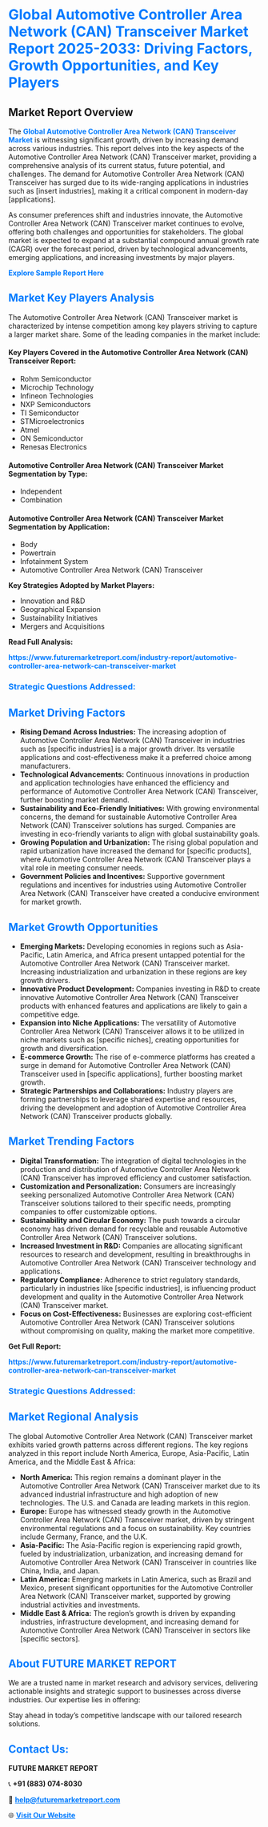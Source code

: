 <h1 style="color: #007BFF;">Global Automotive Controller Area Network (CAN) Transceiver Market Report 2025-2033: Driving Factors, Growth Opportunities, and Key Players</h1>

<section id="overview">
<h2>Market Report Overview</h2>
<p>The <a href="https://www.futuremarketreport.com/industry-report/automotive-controller-area-network-can-transceiver-market" style="color: #007BFF; text-decoration: none;"><strong>Global Automotive Controller Area Network (CAN) Transceiver Market</strong></a> is witnessing significant growth, driven by increasing demand across various industries. This report delves into the key aspects of the Automotive Controller Area Network (CAN) Transceiver market, providing a comprehensive analysis of its current status, future potential, and challenges. The demand for Automotive Controller Area Network (CAN) Transceiver has surged due to its wide-ranging applications in industries such as [insert industries], making it a critical component in modern-day [applications].</p>
<p>As consumer preferences shift and industries innovate, the Automotive Controller Area Network (CAN) Transceiver market continues to evolve, offering both challenges and opportunities for stakeholders. The global market is expected to expand at a substantial compound annual growth rate (CAGR) over the forecast period, driven by technological advancements, emerging applications, and increasing investments by major players.</p>
</section>

<section id="overview">
<p><a href="https://www.futuremarketreport.com/request-sample/reportId=126369" style="color: #007BFF; text-decoration: none;"><strong>Explore Sample Report Here</strong></a></p>
</section>

<section id="key-players">
<h2 style="color: #007BFF;">Market Key Players Analysis</h2>
<p>The Automotive Controller Area Network (CAN) Transceiver market is characterized by intense competition among key players striving to capture a larger market share. Some of the leading companies in the market include:</p>
<h4>Key Players Covered in the Automotive Controller Area Network (CAN) Transceiver Report:</h4>
<ul><li>Rohm Semiconductor</li><li>Microchip Technology</li><li>Infineon Technologies</li><li>NXP Semiconductors</li><li>TI Semiconductor</li><li>STMicroelectronics</li><li>Atmel</li><li>ON Semiconductor</li><li>Renesas Electronics</li></ul>
<h4>Automotive Controller Area Network (CAN) Transceiver Market Segmentation by Type:</h4>
<ul><li>Independent</li><li>Combination</li></ul>

<h4>Automotive Controller Area Network (CAN) Transceiver Market Segmentation by Application:</h4>
<ul><li>Body</li><li>Powertrain</li><li>Infotainment System</li><li>Automotive Controller Area Network (CAN) Transceiver</li></ul>
<p><strong>Key Strategies Adopted by Market Players:</strong></p>
<ul>
<li>Innovation and R&D</li>
<li>Geographical Expansion</li>
<li>Sustainability Initiatives</li>
<li>Mergers and Acquisitions</li>
</ul>
</section>

<section>
<p><strong>Read Full Analysis: </strong></p><a href="https://www.futuremarketreport.com/industry-report/automotive-controller-area-network-can-transceiver-market" style="color: #007BFF; text-decoration: none;"><strong>https://www.futuremarketreport.com/industry-report/automotive-controller-area-network-can-transceiver-market</strong></a>
<h3 style="color: #007BFF;">Strategic Questions Addressed:</h3>
</section>

<section id="driving-factors">
<h2 style="color: #007BFF;">Market Driving Factors</h2>
<ul>
<li><strong>Rising Demand Across Industries:</strong> The increasing adoption of Automotive Controller Area Network (CAN) Transceiver in industries such as [specific industries] is a major growth driver. Its versatile applications and cost-effectiveness make it a preferred choice among manufacturers.</li>
<li><strong>Technological Advancements:</strong> Continuous innovations in production and application technologies have enhanced the efficiency and performance of Automotive Controller Area Network (CAN) Transceiver, further boosting market demand.</li>
<li><strong>Sustainability and Eco-Friendly Initiatives:</strong> With growing environmental concerns, the demand for sustainable Automotive Controller Area Network (CAN) Transceiver solutions has surged. Companies are investing in eco-friendly variants to align with global sustainability goals.</li>
<li><strong>Growing Population and Urbanization:</strong> The rising global population and rapid urbanization have increased the demand for [specific products], where Automotive Controller Area Network (CAN) Transceiver plays a vital role in meeting consumer needs.</li>
<li><strong>Government Policies and Incentives:</strong> Supportive government regulations and incentives for industries using Automotive Controller Area Network (CAN) Transceiver have created a conducive environment for market growth.</li>
</ul>
</section>

<section id="growth-opportunities">
<h2 style="color: #007BFF;">Market Growth Opportunities</h2>
<ul>
<li><strong>Emerging Markets:</strong> Developing economies in regions such as Asia-Pacific, Latin America, and Africa present untapped potential for the Automotive Controller Area Network (CAN) Transceiver market. Increasing industrialization and urbanization in these regions are key growth drivers.</li>
<li><strong>Innovative Product Development:</strong> Companies investing in R&D to create innovative Automotive Controller Area Network (CAN) Transceiver products with enhanced features and applications are likely to gain a competitive edge.</li>
<li><strong>Expansion into Niche Applications:</strong> The versatility of Automotive Controller Area Network (CAN) Transceiver allows it to be utilized in niche markets such as [specific niches], creating opportunities for growth and diversification.</li>
<li><strong>E-commerce Growth:</strong> The rise of e-commerce platforms has created a surge in demand for Automotive Controller Area Network (CAN) Transceiver used in [specific applications], further boosting market growth.</li>
<li><strong>Strategic Partnerships and Collaborations:</strong> Industry players are forming partnerships to leverage shared expertise and resources, driving the development and adoption of Automotive Controller Area Network (CAN) Transceiver products globally.</li>
</ul>
</section>

<section id="trending-factors">
<h2 style="color: #007BFF;">Market Trending Factors</h2>
<ul>
<li><strong>Digital Transformation:</strong> The integration of digital technologies in the production and distribution of Automotive Controller Area Network (CAN) Transceiver has improved efficiency and customer satisfaction.</li>
<li><strong>Customization and Personalization:</strong> Consumers are increasingly seeking personalized Automotive Controller Area Network (CAN) Transceiver solutions tailored to their specific needs, prompting companies to offer customizable options.</li>
<li><strong>Sustainability and Circular Economy:</strong> The push towards a circular economy has driven demand for recyclable and reusable Automotive Controller Area Network (CAN) Transceiver solutions.</li>
<li><strong>Increased Investment in R&D:</strong> Companies are allocating significant resources to research and development, resulting in breakthroughs in Automotive Controller Area Network (CAN) Transceiver technology and applications.</li>
<li><strong>Regulatory Compliance:</strong> Adherence to strict regulatory standards, particularly in industries like [specific industries], is influencing product development and quality in the Automotive Controller Area Network (CAN) Transceiver market.</li>
<li><strong>Focus on Cost-Effectiveness:</strong> Businesses are exploring cost-efficient Automotive Controller Area Network (CAN) Transceiver solutions without compromising on quality, making the market more competitive.</li>
</ul>
</section>

<section>
<p><strong>Get Full Report: </strong></p><a href="https://www.futuremarketreport.com/industry-report/automotive-controller-area-network-can-transceiver-market" style="color: #007BFF; text-decoration: none;"><strong>https://www.futuremarketreport.com/industry-report/automotive-controller-area-network-can-transceiver-market</strong></a>
<h3 style="color: #007BFF;">Strategic Questions Addressed:</h3>
</section>


<section id="regional-analysis">
<h2 style="color: #007BFF;">Market Regional Analysis</h2>
<p>The global Automotive Controller Area Network (CAN) Transceiver market exhibits varied growth patterns across different regions. The key regions analyzed in this report include North America, Europe, Asia-Pacific, Latin America, and the Middle East & Africa:</p>
<ul>
<li><strong>North America:</strong> This region remains a dominant player in the Automotive Controller Area Network (CAN) Transceiver market due to its advanced industrial infrastructure and high adoption of new technologies. The U.S. and Canada are leading markets in this region.</li>
<li><strong>Europe:</strong> Europe has witnessed steady growth in the Automotive Controller Area Network (CAN) Transceiver market, driven by stringent environmental regulations and a focus on sustainability. Key countries include Germany, France, and the U.K.</li>
<li><strong>Asia-Pacific:</strong> The Asia-Pacific region is experiencing rapid growth, fueled by industrialization, urbanization, and increasing demand for Automotive Controller Area Network (CAN) Transceiver in countries like China, India, and Japan.</li>
<li><strong>Latin America:</strong> Emerging markets in Latin America, such as Brazil and Mexico, present significant opportunities for the Automotive Controller Area Network (CAN) Transceiver market, supported by growing industrial activities and investments.</li>
<li><strong>Middle East & Africa:</strong> The region’s growth is driven by expanding industries, infrastructure development, and increasing demand for Automotive Controller Area Network (CAN) Transceiver in sectors like [specific sectors].</li>
</ul>
</section>

<footer>
<h2 style="color: #007BFF;">About FUTURE MARKET REPORT</h2>
<p>We are a trusted name in market research and advisory services, delivering actionable insights and strategic support to businesses across diverse industries. Our expertise lies in offering:</p>

<p>Stay ahead in today’s competitive landscape with our tailored research solutions.</p>

<h2 style="color: #007BFF;">Contact Us:</h2>
<p><strong>FUTURE MARKET REPORT</strong></p>
<p>📞 <strong>+91 (883) 074-8030</strong></p>
<p>📧 <strong><a href="mailto:help@futuremarketreport.com" style="color: #007BFF;">help@futuremarketreport.com</a></strong></p>
<p>🌐 <strong><a href="https://www.futuremarketreport.com/" style="color: #007BFF;">Visit Our Website</a></strong></p>
</footer>